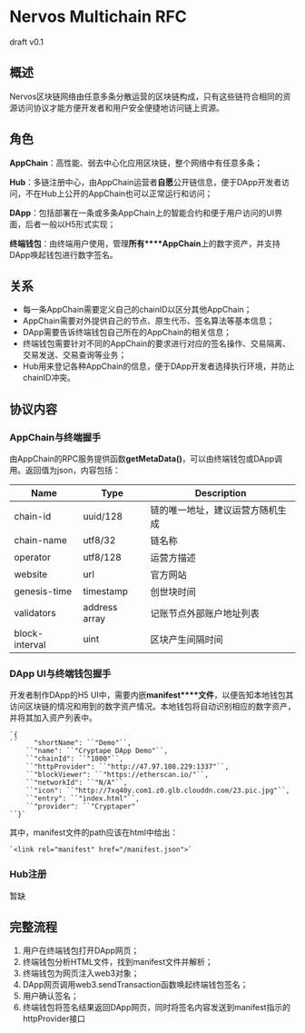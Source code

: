 # Nervos Multichain RFC

draft v0.1

## 概述

Nervos区块链网络由任意多条分散运营的区块链构成，只有这些链符合相同的资源访问协议才能方便开发者和用户安全便捷地访问链上资源。

## 角色

**AppChain**：高性能、弱去中心化应用区块链，整个网络中有任意多条；

**Hub**：多链注册中心，由AppChain运营者**自愿**公开链信息，便于DApp开发者访问，不在Hub上公开的AppChain也可以正常运行和访问；

**DApp**：包括部署在一条或多条AppChain上的智能合约和便于用户访问的UI界面，后者一般以H5形式实现；

**终端钱包**：由终端用户使用，管理**所有****AppChain**上的数字资产，并支持DApp唤起钱包进行数字签名。

## 关系

* 每一条AppChain需要定义自己的chainID以区分其他AppChain；
* AppChain需要对外提供自己的节点、原生代币、签名算法等基本信息；
* DApp需要告诉终端钱包自己所在的AppChain的相关信息；
* 终端钱包需要针对不同的AppChain的要求进行对应的签名操作、交易隔离、交易发送、交易查询等业务；
* Hub用来登记各种AppChain的信息，便于DApp开发者选择执行环境，并防止chainID冲突。

## 协议内容

### AppChain与终端握手

由AppChain的RPC服务提供函数**getMetaData()**，可以由终端钱包或DApp调用。返回值为json，内容包括：

|<b>Name</b>	|<b>Type</b>	|<b>Description</b>	|
|---	|---	|---	|
|chain-id	|uuid/128	|链的唯一地址，建议运营方随机生成	|
|chain-name	|utf8/32	|链名称	|
|operator	|utf8/128	|运营方描述	|
|website	|url	|官方网站	|
|genesis-time	|timestamp	|创世块时间	|
|validators	|address array	|记账节点外部账户地址列表	|
|block-interval	|uint	|区块产生间隔时间	|

### DApp UI与终端钱包握手

开发者制作DApp的H5 UI中，需要内嵌**manifest****文件**，以便告知本地钱包其访问区块链的情况和用到的数字资产情况。本地钱包将自动识别相应的数字资产，并将其加入资产列表中。

```
`{
``    "shortName": ``"Demo"``,
    ``"name": ``"Cryptape DApp Demo"``,
    ``"chainId": ``"1000"``,
    ``"httpProvider": ``"http://47.97.108.229:1337"``,
    ``"blockViewer": ``"https://etherscan.io/"``,
    ``"networkId": ``"N/A"``,
    ``"icon": ``"http://7xq40y.com1.z0.glb.clouddn.com/23.pic.jpg"``,
    ``"entry": ``"index.html"``,
    ``"provider": ``"Cryptaper"
``}`
```

其中，manifest文件的path应该在html中给出：

```
`<link rel="manifest" href="/manifest.json">`
```

### Hub注册

暂缺

## 完整流程

1. 用户在终端钱包打开DApp网页；
2. 终端钱包分析HTML文件，找到manifest文件并解析；
3. 终端钱包为网页注入web3对象；
4. DApp网页调用web3.sendTransaction函数唤起终端钱包签名；
5. 用户确认签名；
6. 终端钱包将签名结果返回DApp网页，同时将签名内容发送到manifest指示的httpProvider接口